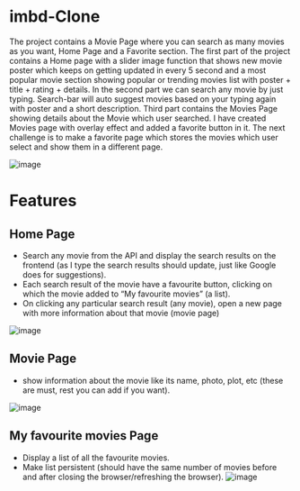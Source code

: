 # imbd-Clone

The project contains a Movie Page where you can search as many movies as you want, Home Page and a Favorite section. The first part of the project contains a Home page with a slider image function that shows new movie poster which keeps on getting updated in every 5 second and a most popular movie section showing popular or trending movies list with poster + title + rating + details. In the second part we can search any movie by just typing. Search-bar will auto suggest movies based on your typing again with poster and a short description. Third part contains the Movies Page showing details about the Movie which user searched. I have created Movies page with overlay effect and added a favorite button in it.
The next challenge is to make a favorite page which stores the movies which user select and show them in a different page.

![image](https://user-images.githubusercontent.com/88446494/222142924-a8459c8c-791c-4753-89f7-b12981873e73.png)




# Features


## Home Page
- Search any movie from the API and display the search results on the frontend (as I type the search results should update, just like Google does for suggestions).
- Each search result of the movie have a favourite button, clicking on which the movie added to “My favourite movies” (a list).
- On clicking any particular search result (any movie), open a new page with more information about that movie (movie page)

![image](https://user-images.githubusercontent.com/88446494/222141303-b9eb3d9c-f63d-4bfd-912c-755c3a7fbcd7.png)


## Movie Page
- show information about the movie like its name, photo, plot, etc (these are must, rest you can add if you want).

![image](https://user-images.githubusercontent.com/88446494/222141596-34925226-e712-4547-916e-e9fbd5e3bf69.png)


## My favourite movies Page
- Display a list of all the favourite movies.
- Make list persistent (should have the same number of movies before and after closing the browser/refreshing the browser).
![image](https://user-images.githubusercontent.com/88446494/222141779-3a28eac4-b750-4aed-8146-e5d3294fdac8.png)


